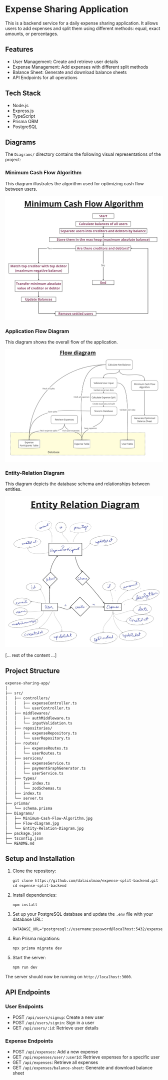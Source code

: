 # Expense Sharing Application

This is a backend service for a daily expense sharing application. It allows users to add expenses and split them using different methods: equal, exact amounts, or percentages.

## Features

- User Management: Create and retrieve user details
- Expense Management: Add expenses with different split methods
- Balance Sheet: Generate and download balance sheets
- API Endpoints for all operations

## Tech Stack

- Node.js
- Express.js
- TypeScript
- Prisma ORM
- PostgreSQL

## Diagrams

The `Diagrams/` directory contains the following visual representations of the project:

### Minimum Cash Flow Algorithm

This diagram illustrates the algorithm used for optimizing cash flow between users.

![Minimum Cash Flow Algorithm](./Diagrams/Minimum-Cash-Flow-Algorithm.jpg)

### Application Flow Diagram

This diagram shows the overall flow of the application.

![Application Flow Diagram](./Diagrams/Flow-diagram.jpg)

### Entity-Relation Diagram

This diagram depicts the database schema and relationships between entities.

![Entity-Relation Diagram](./Diagrams/Entity-Relation-Diagram.jpg)

[... rest of the content ...]

## Project Structure

```
expense-sharing-app/
│
├── src/
│   ├── controllers/
│   │   ├── expenseController.ts
│   │   └── userController.ts
│   ├── middlewares/
│   │   ├── authMiddleware.ts
│   │   └── inputValidation.ts
│   ├── repositories/
│   │   ├── expenseRepository.ts
│   │   └── userRepository.ts
│   ├── routes/
│   │   ├── expenseRoutes.ts
│   │   └── userRoutes.ts
│   ├── services/
│   │   ├── expenseService.ts
│   │   ├── paymentGraphGenerator.ts
│   │   └── userService.ts
│   ├── types/
│   │   ├── index.ts
│   │   └── zodSchemas.ts
│   ├── index.ts
│   └── server.ts
├── prisma/
│   └── schema.prisma
├── Diagrams/
│   ├── Minimum-Cash-Flow-Algorithm.jpg
│   ├── Flow-diagram.jpg
│   └── Entity-Relation-Diagram.jpg
├── package.json
├── tsconfig.json
└── README.md
```

## Setup and Installation

1. Clone the repository:
   ```
   git clone https://github.com/dalaixlmao/expense-split-backend.git
   cd expense-split-backend
   ```

2. Install dependencies:
   ```
   npm install
   ```

3. Set up your PostgreSQL database and update the `.env` file with your database URL:
   ```
   DATABASE_URL="postgresql://username:password@localhost:5432/expense_sharing_db"
   ```

4. Run Prisma migrations:
   ```
   npx prisma migrate dev
   ```

5. Start the server:
   ```
   npm run dev
   ```

The server should now be running on `http://localhost:3000`.

## API Endpoints

### User Endpoints

- POST `/api/users/signup`: Create a new user
- POST `/api/users/signin`: Sign in a user
- GET `/api/users/:id`: Retrieve user details

### Expense Endpoints

- POST `/api/expenses`: Add a new expense
- GET `/api/expenses/user/:userId`: Retrieve expenses for a specific user
- GET `/api/expenses`: Retrieve all expenses
- GET `/api/expenses/balance-sheet`: Generate and download balance sheet
